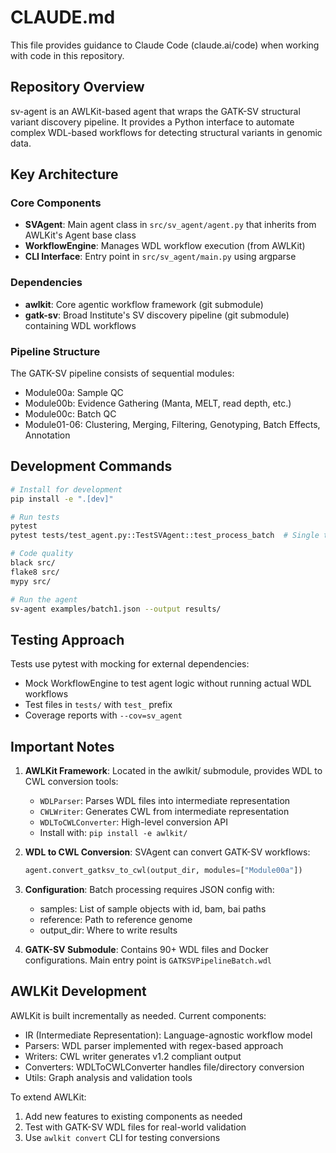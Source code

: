 # CLAUDE.md

This file provides guidance to Claude Code (claude.ai/code) when working with code in this repository.

## Repository Overview

sv-agent is an AWLKit-based agent that wraps the GATK-SV structural variant discovery pipeline. It provides a Python interface to automate complex WDL-based workflows for detecting structural variants in genomic data.

## Key Architecture

### Core Components
- **SVAgent**: Main agent class in `src/sv_agent/agent.py` that inherits from AWLKit's Agent base class
- **WorkflowEngine**: Manages WDL workflow execution (from AWLKit)
- **CLI Interface**: Entry point in `src/sv_agent/main.py` using argparse

### Dependencies
- **awlkit**: Core agentic workflow framework (git submodule)
- **gatk-sv**: Broad Institute's SV discovery pipeline (git submodule) containing WDL workflows

### Pipeline Structure
The GATK-SV pipeline consists of sequential modules:
- Module00a: Sample QC
- Module00b: Evidence Gathering (Manta, MELT, read depth, etc.)
- Module00c: Batch QC
- Module01-06: Clustering, Merging, Filtering, Genotyping, Batch Effects, Annotation

## Development Commands

```bash
# Install for development
pip install -e ".[dev]"

# Run tests
pytest
pytest tests/test_agent.py::TestSVAgent::test_process_batch  # Single test

# Code quality
black src/
flake8 src/
mypy src/

# Run the agent
sv-agent examples/batch1.json --output results/
```

## Testing Approach

Tests use pytest with mocking for external dependencies:
- Mock WorkflowEngine to test agent logic without running actual WDL workflows
- Test files in `tests/` with `test_` prefix
- Coverage reports with `--cov=sv_agent`

## Important Notes

1. **AWLKit Framework**: Located in the awlkit/ submodule, provides WDL to CWL conversion tools:
   - `WDLParser`: Parses WDL files into intermediate representation
   - `CWLWriter`: Generates CWL from intermediate representation
   - `WDLToCWLConverter`: High-level conversion API
   - Install with: `pip install -e awlkit/`

2. **WDL to CWL Conversion**: SVAgent can convert GATK-SV workflows:
   ```python
   agent.convert_gatksv_to_cwl(output_dir, modules=["Module00a"])
   ```

3. **Configuration**: Batch processing requires JSON config with:
   - samples: List of sample objects with id, bam, bai paths
   - reference: Path to reference genome
   - output_dir: Where to write results

4. **GATK-SV Submodule**: Contains 90+ WDL files and Docker configurations. Main entry point is `GATKSVPipelineBatch.wdl`

## AWLKit Development

AWLKit is built incrementally as needed. Current components:
- IR (Intermediate Representation): Language-agnostic workflow model
- Parsers: WDL parser implemented with regex-based approach
- Writers: CWL writer generates v1.2 compliant output
- Converters: WDLToCWLConverter handles file/directory conversion
- Utils: Graph analysis and validation tools

To extend AWLKit:
1. Add new features to existing components as needed
2. Test with GATK-SV WDL files for real-world validation
3. Use `awlkit convert` CLI for testing conversions